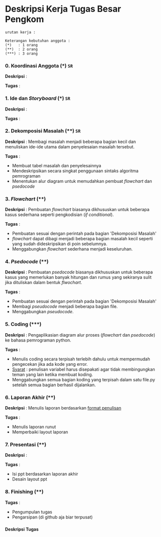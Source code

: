 # Deskripsi Kerja Tugas Besar Pengkom
`urutan kerja : `

```
Keterangan kebutuhan anggota : 
(*)   : 1 orang
(**)  : 2 orang
(***) : 3 orang
```
### 0. Koordinasi Anggota (*) `SR`
**Deskripsi** :

**Tugas** :

### 1. Ide dan *Storyboard* (*) `SR`
**Deskripsi** :

**Tugas** : 

### 2. Dekomposisi Masalah (**) `SR`
**Deskripsi** : Membagi masalah menjadi beberapa bagian kecil dan menuliskan ide-ide utama dalam penyelesaian masalah tersebut.

**Tugas** : 
- Membuat tabel masalah dan penyelesainnya
- Mendeskripsikan secara singkat penggunaan sintaks algoritma pemrograman
- Menentukan alur diagram untuk memudahkan pembuat *flowchart* dan *psedocode*

### 3. *Flowchart* (**)
**Deskripsi** : Pembuatan *flowchart* biasanya dikhususkan untuk beberapa kasus sederhana seperti pengkodisian (*if conditional*).

**Tugas** : 
- Pembuatan sesuai dengan perintah pada bagian 'Dekomposisi Masalah'
- *flowchart* dapat dibagi menjadi beberapa bagian masalah kecil seperti yang sudah dideskripsikan di poin sebelumnya. 
- Menggabungkan *flowchart* sederhana menjadi keseluruhan.

### 4. *Psedocode* (**)
**Deskripsi** : Pembuatan *psedocode* biasanya dikhususkan untuk beberapa kasus yang memerlukan banyak hitungan dan rumus yang sekiranya sulit jika dituliskan dalam bentuk *flwochart*. 

**Tugas** :
- Pembuatan sesuai dengan perintah pada bagian 'Dekomposisi Masalah'
- Membagi *pseudocode* menjadi beberapa bagian file.
- Menggabungkan *pseudocode*.

### 5. Coding (***)
**Deskripsi** : Pengaplikasian diagram alur proses (*flowchart* dan *psedocode*) ke bahasa pemrograman python.

**Tugas** :
- Menulis coding secara terpisah terlebih dahulu untuk mempermudah pengecekan jika ada kode yang error.
- [Syarat]() : penulisan variabel harus disepakati agar tidak membingungkan teman yang lain ketika membuat koding.
- Menggabungkan semua bagian koding yang terpisah dalam satu file.py setelah semua bagian berhasil dijalankan.

### 6. Laporan Akhir (**)
**Deskripsi** : Menulis laporan berdasarkan [format penulisan](https://github.com/dinagoethe/pengkom/blob/main/tb/desc.md)

**Tugas** : 
- Menulis laporan runut
- Memperbaiki layout laporan 

### 7. Presentasi (**)
**Deskripsi** : 

**Tugas** :
- Isi ppt berdasarkan laporan akhir
- Desain layout ppt

### 8. Finishing (**)
**Tugas** :
- Pengumpulan tugas
- Pengarsipan (di github aja biar terpusat)

### 
**Deskripsi**
**Tugas**


